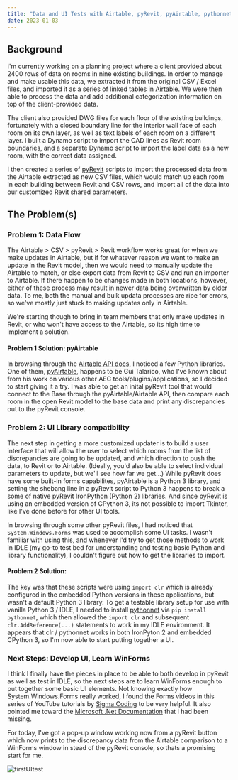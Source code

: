 ```yaml
---
title: "Data and UI Tests with Airtable, pyRevit, pyAirtable, pythonnet, and WinForms"
date: 2023-01-03
---
```


## Background

I'm currently working on a planning project where a client provided about 2400 rows of data on rooms in nine existing buildings.  In order to manage and make usable this data, we extracted it from the original CSV / Excel files, and imported it as a series of linked tables in [Airtable](airtable.com). We were then able to process the data and add additional categorization information on top of the client-provided data.

The client also provided DWG files for each floor of the existing buildings, fortunately with a closed boundary line for the interior wall face of each room on its own layer, as well as text labels of each room on a different layer. I built a Dynamo script to import the CAD lines as Revit room boundaries, and a separate Dynamo script to import the label data as a new room, with the correct data assigned.  

I then created a series of [pyRevit](https://www.notion.so/pyrevitlabs/pyRevit-bd907d6292ed4ce997c46e84b6ef67a0) scripts to import the processed data from the Airtable extracted as new CSV files, which would match up each room in each building between Revit and CSV rows, and import all of the data into our customized Revit shared parameters.  

## The Problem(s)

### Problem 1: Data Flow
The Airtable > CSV > pyRevit > Revit workflow works great for when we make updates in Airtable, but if for whatever reason we want to make an update in the Revit model, then we would need to manually update the Airtable to match, or else  export data from Revit to CSV and run an importer to Airtable.  If there happen to be changes made in both locations, however, either of these process may result in newer data being overwritten by older data. To me, both the manual and bulk updata processes are ripe for errors, so we've mostly just stuck to making updates only in Airtable.

We're starting though to bring in team members that only make updates in Revit, or who won't have access to the Airtable, so its high time to implement a solution.

#### Problem 1 Solution: pyAirtable

In browsing through the [Airtable API docs](https://airtable.com/developers/web/api/introduction), I noticed a few Python libraries.  One of them, [pyAirtable](https://github.com/gtalarico/pyairtable), happens to be Gui Talarico, who I've known about from his work on various other AEC tools/plugins/applications, so I decided to start giving it a try. I was able to get an inital pyRevit tool that would connect to the Base through the pyAirtable/Airtable API, then compare each room in the open Revit model to the base data and print any discrepancies out to the pyRevit console.

### Problem 2: UI Library compatibility

The next step in getting a more customized updater is to build a user interface that will allow the user to select which rooms from the list of discrepancies are going to be updated, and which direction to push the data, to Revit or to Airtable. (Ideally, you'd also be able to select individual parameters to update, but we'll see how far we get...) While pyRevit does have some built-in forms capabilites, pyAirtable is a Python 3 library, and setting the shebang line in a pyRevit script to Python 3 happens to break a some of native pyRevit IronPython (Python 2) libraries.  And since pyRevit is using an embedded version of CPython 3, its not possible to import Tkinter, like I've done before for other UI tools.

In browsing through some other pyRevit files, I had noticed that `System.Windows.Forms` was used to accomplish some UI tasks. I wasn't familiar with using this, and whenever I'd try to get those methods to work in IDLE (my go-to test bed for understanding and testing basic Python and library functionality), I couldn't figure out how to get the libraries to import. 

#### Problem 2 Solution: 

The key was that these scripts were using `import clr` which is already configured in the embedded Python versions in these applications, but wasn't a default Python 3 library.  To get a testable library setup for use with vanilla Python 3 / IDLE, I needed to install [pythonnet](https://github.com/pythonnet/pythonnet) via `pip install pythonnet`, which then allowed the `import clr` and subsequent `clr.AddReference(...)` statements to work in my IDLE environment. It appears that clr / pythonnet works in both IronPyton 2 and embedded CPython 3, so I'm now able to start putting together a UI.

### Next Steps: Develop UI, Learn WinForms

I think I finally have the pieces in place to be able to both develop in pyRevit as well as test in IDLE, so the next steps are to learn WinForms enough to put together some basic UI elements. Not knowing exactly how System.Windows.Forms really worked, I found the Forms videos in this series of YouTube tutorials by [Sigma Coding](https://www.youtube.com/playlist?list=PLcFcktZ0wnNnz07eWc7N5ao1dyiXoV-ib) to be very helpful. It also pointed me toward the [Microsoft .Net Documentation](https://learn.microsoft.com/en-us/dotnet/api/system.windows.forms?view=netframework-4.8) that I had been missing.

For today, I've got a pop-up window working now from a pyRevit button which now prints to the discrepancy data from the Airtable comparison to a WinForms window in stead of the pyRevit console, so thats a promising start for me.  

![firstUItest](https://user-images.githubusercontent.com/101344143/210449728-19fc4330-7578-419d-85fd-88198dc31480.PNG)

